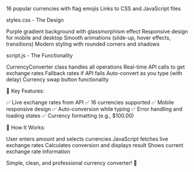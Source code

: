 16 popular currencies with flag emojis
Links to CSS and JavaScript files

styles.css - The Design

Purple gradient background with glassmorphism effect
Responsive design for mobile and desktop
Smooth animations (slide-up, hover effects, transitions)
Modern styling with rounded corners and shadows

script.js - The Functionality

CurrencyConverter class handles all operations
Real-time API calls to get exchange rates
Fallback rates if API fails
Auto-convert as you type (with delay)
Currency swap button functionality

🔧 Key Features:

✅ Live exchange rates from API
✅ 16 currencies supported
✅ Mobile responsive design
✅ Auto-conversion while typing
✅ Error handling and loading states
✅ Currency formatting (e.g., $100.00)

🎯 How It Works:

User enters amount and selects currencies
JavaScript fetches live exchange rates
Calculates conversion and displays result
Shows current exchange rate information

Simple, clean, and professional currency converter! 🚀
